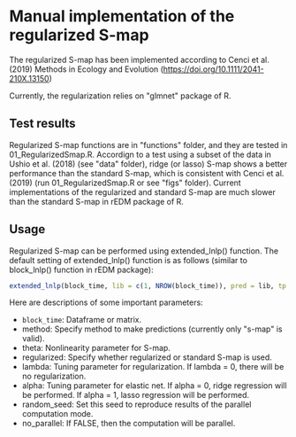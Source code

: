# Manual implementation of the regularized S-map
The regularized S-map has been implemented according to Cenci et al. (2019) Methods in Ecology and Evolution (https://doi.org/10.1111/2041-210X.13150)

Currently, the regularization relies on "glmnet" package of R.

## Test results
Regularized S-map functions are in "functions" folder, and they are tested in 01_RegularizedSmap.R. Accordign to a test using a subset of the data in Ushio et al. (2018) (see "data" folder), ridge (or lasso) S-map shows a better performance than the standard S-map, which is consistent with Cenci et al. (2019) (run 01_RegularizedSmap.R or see "figs" folder). Current implementations of the regularized and standard S-map are much slower than the standard S-map in rEDM package of R.

## Usage
Regularized S-map can be performed using extended_lnlp() function. The default setting of extended_lnlp() function is as follows (similar to block_lnlp() function in rEDM package):

``` r
extended_lnlp(block_time, lib = c(1, NROW(block_time)), pred = lib, tp = 1, target_column = 1, lib_column = 1:NCOL(block_time), num_neighbors = NCOL(block_time) + 1, theta = 0, method = "s-map", regularized = FALSE, lambda = NULL, alpha = 0, glmnet_parallel = FALSE, random_seed = NULL, no_parallel = glmnet_parallel, save_smap_coefficients = FALSE)
```

Here are descriptions of some important parameters:
- `block_time`: Dataframe or matrix.
- method: Specify method to make predictions (currently only "s-map" is valid).
- theta: Nonlinearity parameter for S-map.
- regularized: Specify whether regularized or standard S-map is used.
- lambda: Tuning parameter for regularization. If lambda = 0, there will be no regularization.
- alpha: Tuning parameter for elastic net. If alpha = 0, ridge regression will be performed. If alpha = 1, lasso regression will be performed.
- random_seed: Set this seed to reproduce results of the parallel computation mode.
- no_parallel: If FALSE, then the computation will be parallel.
